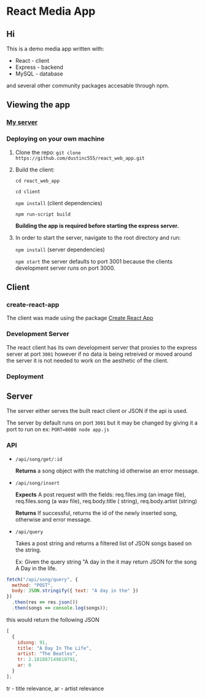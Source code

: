 # React Media App

## Hi

This is a demo media app written with:

- React - client
- Express - backend
- MySQL - database

and several other community packages accesable through npm.

## Viewing the app

### [My server](http://react-media-app.duckdns.org/)

### Deploying on your own machine

1. Clone the repo: `git clone https://github.com/dustinc555/react_web_app.git`

2. Build the client:

   `cd react_web_app`

   `cd client`

   `npm install` (client dependencies)

   `npm run-script build`

   <b>Building the app is required before starting the express server.</b>

3. In order to start the server, navigate to the root directory and run:

   `npm install` (server dependencies)

   `npm start` the server defaults to port 3001 because the clients development server runs on port 3000.

## Client

### create-react-app

The client was made using the package [Create React App](https://create-react-app.dev/)

### Development Server

The react client has its own development server that proxies to the express server at port `3001` however if no data is being retreived or moved around the server it is not needed to work on the aesthetic of the client.

### Deployment

## Server

The server either serves the built react client or JSON if the api is used.

The server by default runs on port `3001` but it may be changed by giving it a port to run on ex: `PORT=8080 node app.js`

### API

- `/api/song/get/:id`

  <b>Returns</b> a song object with the matching id otherwise an error message.

- `/api/song/insert`

  <b>Expects</b> A post request with the fields: req.files.img (an image file), req.files.song (a wav file), req.body.title ( string), req.body.artist (string)

  <b>Returns</b> If successful, returns the id of the newly inserted song, otherwise and error message.

- `/api/query`

  Takes a post string and returns a filtered list of JSON songs based on the string.

  Ex: Given the query string "A day in the it may return JSON for the song A Day in the life.

```js
fetch("/api/song/query", {
  method: "POST",
  body: JSON.stringify({ text: "A day in the" })
})
  .then(res => res.json())
  .then(songs => console.log(songs));
```

this would return the following JSON

```js
[
  {
    idsong: 91,
    title: "A Day In The Life",
    artist: "The Beatles",
    tr: 2.181887149810791,
    ar: 0
  }
];
```

tr - title relevance,
ar - artist relevance

